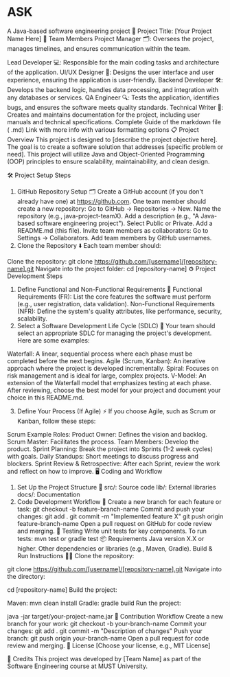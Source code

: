# ASK
A Java-based software engineering project
🚀 Project Title: [Your Project Name Here]
👥 Team Members
Project Manager 🗂️: Oversees the project, manages timelines, and ensures communication within the team.

Lead Developer 💻: Responsible for the main coding tasks and architecture of the application.
UI/UX Designer 🎨: Designs the user interface and user experience, ensuring the application is user-friendly.
Backend Developer 🛠️: Develops the backend logic, handles data processing, and integration with any databases or services.
QA Engineer 🔍: Tests the application, identifies bugs, and ensures the software meets quality standards.
Technical Writer 📝: Creates and maintains documentation for the project, including user manuals and technical specifications.
Complete Guide of the markdown file ( .md)
Link with more info with various formatting options
📋 Project Overview
This project is designed to [describe the project objective here]. The goal is to create a software solution that addresses [specific problem or need]. This project will utilize Java and Object-Oriented Programming (OOP) principles to ensure scalability, maintainability, and clean design.

🛠️ Project Setup Steps
1. GitHub Repository Setup 🗂️
Create a GitHub account (if you don't already have one) at https://github.com.
One team member should create a new repository:
Go to GitHub → Repositories → New.
Name the repository (e.g., java-project-teamX).
Add a description (e.g., "A Java-based software engineering project").
Select Public or Private.
Add a README.md (this file).
Invite team members as collaborators:
Go to Settings → Collaborators.
Add team members by GitHub usernames.
2. Clone the Repository ⬇️
Each team member should:

Clone the repository:
git clone https://github.com/[username]/[repository-name].git
Navigate into the project folder:
cd [repository-name]
⚙️ Project Development Steps
1. Define Functional and Non-Functional Requirements 📝
Functional Requirements (FR): List the core features the software must perform (e.g., user registration, data validation).
Non-Functional Requirements (NFR): Define the system's quality attributes, like performance, security, scalability.
2. Select a Software Development Life Cycle (SDLC) 🔄
Your team should select an appropriate SDLC for managing the project's development. Here are some examples:

Waterfall: A linear, sequential process where each phase must be completed before the next begins.
Agile (Scrum, Kanban): An iterative approach where the project is developed incrementally.
Spiral: Focuses on risk management and is ideal for large, complex projects.
V-Model: An extension of the Waterfall model that emphasizes testing at each phase.
After reviewing, choose the best model for your project and document your choice in this README.md.

3. Define Your Process (If Agile) ⚡
If you choose Agile, such as Scrum or Kanban, follow these steps:

Scrum Example
Roles:
Product Owner: Defines the vision and backlog.
Scrum Master: Facilitates the process.
Team Members: Develop the product.
Sprint Planning: Break the project into Sprints (1-2 week cycles) with goals.
Daily Standups: Short meetings to discuss progress and blockers.
Sprint Review & Retrospective: After each Sprint, review the work and reflect on how to improve.
🖥️ Coding and Workflow
1. Set Up the Project Structure 📁
src/: Source code
lib/: External libraries
docs/: Documentation
2. Code Development Workflow 🔄
Create a new branch for each feature or task:
git checkout -b feature-branch-name
Commit and push your changes:
git add .
git commit -m "Implemented feature X"
git push origin feature-branch-name
Open a pull request on GitHub for code review and merging.
🧪 Testing
Write unit tests for key components.
To run tests:
mvn test
or
gradle test
📦 Requirements
Java version X.X or higher.
Other dependencies or libraries (e.g., Maven, Gradle).
Build & Run Instructions 🏃‍♂️
Clone the repository:

git clone https://github.com/[username]/[repository-name].git
Navigate into the directory:

cd [repository-name]
Build the project:

Maven: mvn clean install
Gradle: gradle build
Run the project:

java -jar target/your-project-name.jar
🤝 Contribution Workflow
Create a new branch for your work:
git checkout -b your-branch-name
Commit your changes:
git add .
git commit -m "Description of changes"
Push your branch:
git push origin your-branch-name
Open a pull request for code review and merging.
📝 License
[Choose your license, e.g., MIT License]

🙌 Credits
This project was developed by [Team Name] as part of the Software Engineering course at MUST University.
